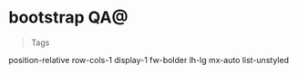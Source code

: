 # bootstrap QA@

> Tags

position-relative
row-cols-1
display-1 
fw-bolder 
lh-lg
mx-auto
list-unstyled
